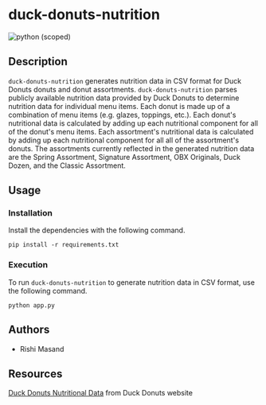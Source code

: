 # duck-donuts-nutrition

![python (scoped)](https://img.shields.io/badge/python-%3E%3D3.7.6-brightgreen.svg)

## Description
`duck-donuts-nutrition` generates nutrition data in CSV format for Duck Donuts donuts and donut assortments. `duck-donuts-nutrition` parses publicly available nutrition data provided by Duck Donuts to determine nutrition data for individual menu items. Each donut is made up of a combination of menu items (e.g. glazes, toppings, etc.). Each donut's nutritional data is calculated by adding up each nutritional component for all of the donut's menu items. Each assortment's nutritional data is calculated by adding up each nutritional component for all all of the assortment's donuts. The assortments currently reflected in the generated nutrition data are the Spring Assortment, Signature Assortment, OBX Originals, Duck Dozen, and the Classic Assortment.

## Usage

### Installation

Install the dependencies with the following command.

`pip install -r requirements.txt`

### Execution

To run `duck-donuts-nutrition` to generate nutrition data in CSV format, use the following command.

`python app.py`

## Authors

* Rishi Masand

## Resources

[Duck Donuts Nutritional Data](https://www.duckdonuts.com/wp-content/uploads/2019/12/Duck-Donuts-Nutrition-Data.pdf?x80093) from Duck Donuts website

